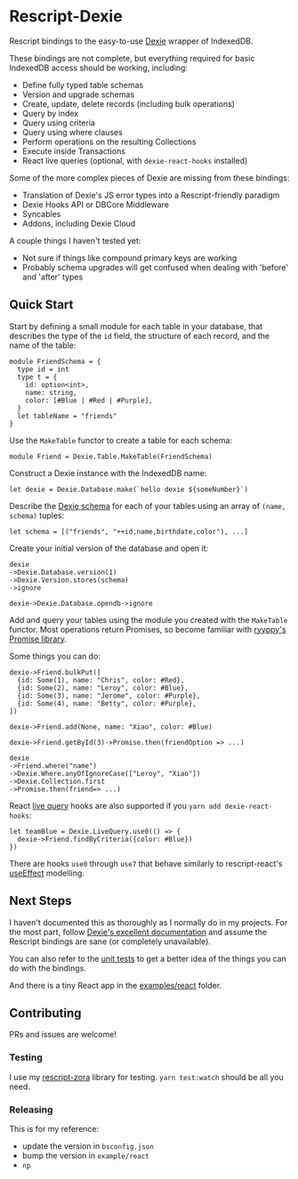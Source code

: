 # Rescript-Dexie

Rescript bindings to the easy-to-use [Dexie](https://dexie.org) wrapper of IndexedDB.

These bindings are not complete, but everything required for basic IndexedDB
access should be working, including:

- Define fully typed table schemas
- Version and upgrade schemas
- Create, update, delete records (including bulk operations)
- Query by index
- Query using criteria
- Query using where clauses
- Perform operations on the resulting Collections
- Execute inside Transactions
- React live queries (optional, with `dexie-react-hooks` installed)

Some of the more complex pieces of Dexie are missing from these bindings:

- Translation of Dexie's JS error types into a Rescript-friendly paradigm
- Dexie Hooks API or DBCore Middleware
- Syncables
- Addons, including Dexie Cloud

A couple things I haven't tested yet:

- Not sure if things like compound primary keys are working
- Probably schema upgrades will get confused when dealing with 'before' and 'after' types

## Quick Start

Start by defining a small module for each table in your database, that
describes the type of the `id` field, the structure of each record, and
the name of the table:

```rescript
module FriendSchema = {
  type id = int
  type t = {
    id: option<int>,
    name: string,
    color: [#Blue | #Red | #Purple],
  }
  let tableName = "friends"
}
```

Use the `MakeTable` functor to create a table for each schema:

```rescript
module Friend = Dexie.Table.MakeTable(FriendSchema)
```

Construct a Dexie instance with the IndexedDB name:

```rescript
let dexie = Dexie.Database.make(`hello dexie ${someNumber}`)
```

Describe the [Dexie schema](https://dexie.org/docs/Version/Version.stores) for
each of your tables using an array of `(name, schema)` tuples:

```rescript
let schema = [("friends", "++id,name,birthdate,color"), ...]
```

Create your initial version of the database and open it:

```rescript
dexie
->Dexie.Database.version(1)
->Dexie.Version.stores(schema)
->ignore

dexie->Dexie.Database.opendb->ignore
```

Add and query your tables using the module you created with the
`MakeTable` functor. Most operations return Promises, so become
familiar with [ryyppy's Promise library](https://github.com/ryyppy/rescript-promise).

Some things you can do:

```rescript
dexie->Friend.bulkPut([
  {id: Some(1), name: "Chris", color: #Red},
  {id: Some(2), name: "Leroy", color: #Blue},
  {id: Some(3), name: "Jerome", color: #Purple},
  {id: Some(4), name: "Betty", color: #Purple},
])

dexie->Friend.add(None, name: "Xiao", color: #Blue)

dexie->Friend.getById(3)->Promise.then(friendOption => ...)

dexie
->Friend.where("name")
->Dexie.Where.anyOfIgnoreCase(["Leroy", "Xiao"])
->Dexie.Collection.first
->Promise.then(friend=> ...)
```

React [live query](<https://dexie.org/docs/dexie-react-hooks/useLiveQuery()>)
hooks are also supported if you `yarn add dexie-react-hooks`:

```rescript
let teamBlue = Dexie.LiveQuery.use0(() => {
  dexie->Friend.findByCriteria({color: #Blue})
})
```

There are hooks `use0` through `use7` that behave similarly to rescript-react's
[useEffect](https://rescript-lang.org/docs/react/latest/hooks-effect)
modelling.

## Next Steps

I haven't documented this as thoroughly as I normally do in my projects. For
the most part, follow [Dexie's excellent
documentation](https://dexie.org/docs/) and assume the Rescript bindings are
sane (or completely unavailable).

You can also refer to the [unit
tests](https://github.com/dusty-phillips/rescript-dexie/tree/main/tests) to get
a better idea of the things you can do with the bindings.

And there is a tiny React app in the [examples/react](examples/react) folder.

## Contributing

PRs and issues are welcome!

### Testing

I use my [rescript-zora](https://github.com/dusty-phillips/rescript-zora)
library for testing. `yarn test:watch` should be all you need.

### Releasing

This is for my reference:

- update the version in `bsconfig.json`
- bump the version in `example/react`
- `np`
